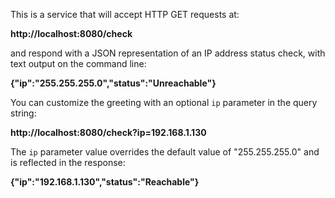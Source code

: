 This is a service that will accept HTTP GET requests at:

**http://localhost:8080/check**

and respond with a JSON representation of an IP address status check, with text output on the command line:

**{"ip":"255.255.255.0","status":"Unreachable"}**

You can customize the greeting with an optional `ip` parameter in the query string:

**http://localhost:8080/check?ip=192.168.1.130**

The `ip` parameter value overrides the default value of "255.255.255.0" and is reflected in the response:

**{"ip":"192.168.1.130","status":"Reachable"}**
